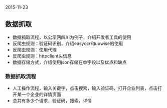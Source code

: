 2015-11-23
## 数据抓取
- 数据抓取流程，以公示网四川为例子，介绍开发者工具的使用
- 反爬虫规则：验证码识别，介绍easyocr和uuwise的使用
- 反爬虫规则：使用代理
- 反爬虫规则：httpclient头信息
- 数据存储方式，介绍使用json存储在单字段以及优点和缺点

### 数据抓取流程
- 人工操作流程，输入关键字，点击搜索，输入验证码，打开企业列表，点击打开某一个企业的详情页面
- 总共有多少个请求，验证码，搜索，详情